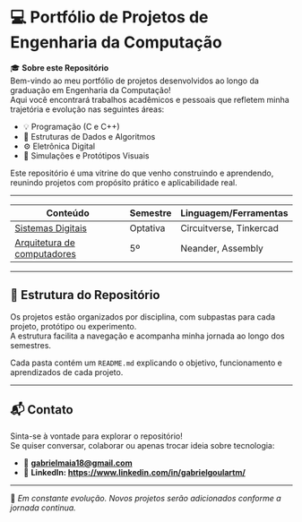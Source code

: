 # 💻 Portfólio de Projetos de Engenharia da Computação

🎓 **Sobre este Repositório**  
Bem-vindo ao meu portfólio de projetos desenvolvidos ao longo da graduação em Engenharia da Computação!  
Aqui você encontrará trabalhos acadêmicos e pessoais que refletem minha trajetória e evolução nas seguintes áreas:

- 💡 Programação (C e C++)
- 🧠 Estruturas de Dados e Algoritmos
- ⚙️ Eletrônica Digital 
- 🧪 Simulações e Protótipos Visuais

Este repositório é uma vitrine do que venho construindo e aprendendo, reunindo projetos com propósito prático e aplicabilidade real.

---

| Conteúdo             | Semestre | Linguagem/Ferramentas           |  
|---------------------|----------|----------------------------------|
| [Sistemas Digitais](https://github.com/GabrielGoulartM/maia_projetos/tree/main/Sistemas%20Digitais)   | Optativa       | Circuitverse, Tinkercad
| [Arquitetura de computadores]()   |   5º    | Neander, Assembly




---

## 📁 Estrutura do Repositório

Os projetos estão organizados por disciplina, com subpastas para cada projeto, protótipo ou experimento.  
A estrutura facilita a navegação e acompanha minha jornada ao longo dos semestres.


Cada pasta contém um `README.md` explicando o objetivo, funcionamento e aprendizados de cada projeto.

---

## 📬 Contato

Sinta-se à vontade para explorar o repositório!  
Se quiser conversar, colaborar ou apenas trocar ideia sobre tecnologia:

- 📧 **gabrielmaia18@gmail.com**  
- 💼 **LinkedIn: https://www.linkedin.com/in/gabrielgoulartm/**

---

🚀 _Em constante evolução. Novos projetos serão adicionados conforme a jornada continua._







